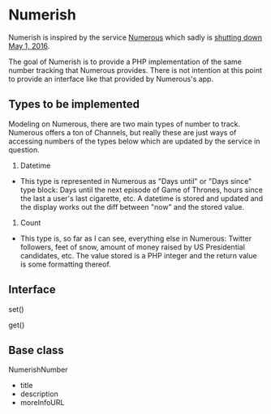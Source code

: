 # Numerish

Numerish is inspired by the service [Numerous](http://numerousapp.com/) which sadly is [shutting down May 1, 2016](http://blog.numerousapp.com/2016/02/02/numerous-shutting-down-on-may-1.html).

The goal of Numerish is to provide a PHP implementation of the same number tracking that Numerous provides. There is not intention at this point to provide an interface like that provided by Numerous's app.

## Types to be implemented

Modeling on Numerous, there are two main types of number to track.  Numerous offers a ton of Channels, but really these are just ways of accessing numbers of the types below which are updated by the service in question.

1. Datetime
  - This type is represented in Numerous as "Days until" or "Days since" type block: Days until the next episode of Game of Thrones, hours since the last a user's last cigarette, etc. A datetime is stored and updated and the display works out the diff between "now" and the stored value.
1. Count
  - This type is, so far as I can see, everything else in Numerous: Twitter followers, feet of snow, amount of money raised by US Presidential candidates, etc.  The value stored is a PHP integer and the return value is some formatting thereof.

## Interface
set()

get()

## Base class
NumerishNumber
- title
- description
- moreInfoURL

